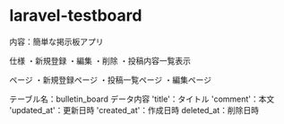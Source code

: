 # laravel-testboard
内容：簡単な掲示板アプリ

仕様
・新規登録
・編集
・削除
・投稿内容一覧表示

ページ
・新規登録ページ
・投稿一覧ページ
・編集ページ

テーブル名：bulletin_board
データ内容
'title'：タイトル
'comment'：本文
'updated_at'：更新日時
'created_at'：作成日時
deleted_at：削除日時
